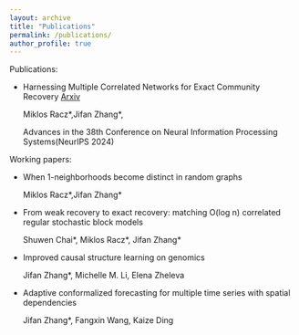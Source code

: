 ```yaml
---
layout: archive
title: "Publications"
permalink: /publications/
author_profile: true
---
```



Publications:

+ Harnessing Multiple Correlated Networks for Exact Community Recovery         [Arxiv](https://arxiv.org/pdf/2412.02796)
  
  Miklos Racz\*,Jifan Zhang\*,
  
  Advances in the 38th Conference on Neural Information Processing Systems(NeurIPS 2024) 



Working papers:


+ When 1-neighborhoods become distinct in random graphs

  
  Miklos Racz\*,Jifan Zhang\*

+ From weak recovery to exact recovery: matching O(log n) correlated regular stochastic block models 

  
  Shuwen Chai\*, Miklos Racz\*, Jifan Zhang\*

+ Improved causal structure learning on genomics

  
   Jifan Zhang\*, Michelle M. Li, Elena Zheleva
 
+ Adaptive conformalized forecasting for multiple time series with spatial dependencies

  
  Jifan Zhang\*, Fangxin Wang, Kaize Ding








